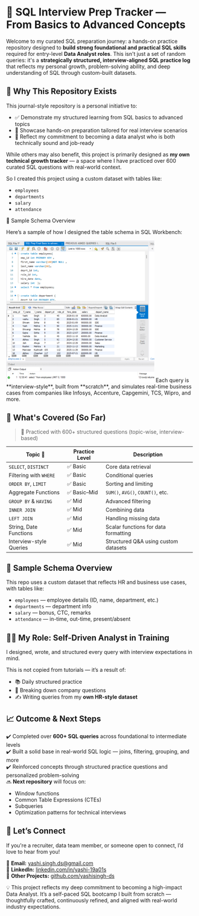 # 📘 SQL Interview Prep Tracker — From Basics to Advanced Concepts

Welcome to my curated SQL preparation journey: a hands-on practice repository designed to **build strong foundational and practical SQL skills** required for entry-level **Data Analyst roles**.
This isn't just a set of random queries:  it's a **strategically structured, interview-aligned SQL practice log** that reflects my personal growth, problem-solving ability, and deep understanding of SQL through custom-built datasets.

## 💼 Why This Repository Exists

This journal-style repository is a personal initiative to:

- ✅ Demonstrate my structured learning from SQL basics to advanced topics
- 📂 Showcase hands-on preparation tailored for real interview scenarios
- 🚀 Reflect my commitment to becoming a data analyst who is both technically sound and job-ready

While others may also benefit, this project is primarily designed as **my own technical growth tracker** — a space where I have practiced over 600 curated SQL questions with real-world context.

So I created this project using a custom dataset with tables like:
- `employees`
- `departments`
- `salary`
- `attendance`

🧾 Sample Schema Overview

Here’s a sample of how I designed the table schema in SQL Workbench:

<img src="https://github.com/yashisingh-ds/sql-interview-prep-journal/blob/main/create%20table%20and%20select%20query%20.png" width="400"/>
Each query is **interview-style**, built from **scratch**, and simulates real-time business cases from companies like Infosys, Accenture, Capgemini, TCS, Wipro, and more.

## 🧠 What's Covered (So Far)

> 📌 Practiced with 600+ structured questions (topic-wise, interview-based)

| Topic 📘                | Practice Level | Description |
|-------------------------|----------------|-------------|
| `SELECT`, `DISTINCT`    | ✅ Basic        | Core data retrieval |
| Filtering with `WHERE`  | ✅ Basic        | Conditional queries |
| `ORDER BY`, `LIMIT`     | ✅ Basic        | Sorting and limiting |
| Aggregate Functions     | ✅ Basic–Mid    | `SUM()`, `AVG()`, `COUNT()`, etc. |
| `GROUP BY` & `HAVING`   | ✅ Mid          | Advanced filtering |
| `INNER JOIN`            | ✅ Mid          | Combining data |
| `LEFT JOIN`             | ✅ Mid          | Handling missing data |
| String, Date Functions  | ✅ Mid          | Scalar functions for data formatting |
| Interview-style Queries | ✅ Mid          | Structured Q&A using custom datasets |


## 🧾 Sample Schema Overview

This repo uses a custom dataset that reflects HR and business use cases, with tables like:

- `employees` — employee details (ID, name, department, etc.)
- `departments` — department info
- `salary` — bonus, CTC, remarks
- `attendance` — in-time, out-time, present/absent

## 👩‍💻 My Role: Self-Driven Analyst in Training

I designed, wrote, and structured every query with interview expectations in mind.

This is not copied from tutorials — it’s a result of:
- 📚 Daily structured practice
- 🧠 Breaking down company questions
- ✍️ Writing queries from my **own HR-style dataset**

## 📈 Outcome & Next Steps

✔️ Completed over **600+ SQL queries** across foundational to intermediate levels  
✔️ Built a solid base in real-world SQL logic — joins, filtering, grouping, and more  
✔️ Reinforced concepts through structured practice questions and personalized problem-solving  
🔜 **Next repository** will focus on:
- Window functions
- Common Table Expressions (CTEs)
- Subqueries
- Optimization patterns for technical interviews


## 🤝 Let’s Connect

If you're a recruiter, data team member, or someone open to connect, I’d love to hear from you!

📧 **Email:** [yashi.singh.ds@gmail.com](mailto:yashi.singh.ds@gmail.com)  
🔗 **LinkedIn:** [linkedin.com/in/yashi-19a01s](https://www.linkedin.com/in/yashi-19a01s)  
📁 **Other Projects:** [github.com/yashisingh-ds](https://github.com/yashisingh-ds)

💡 This project reflects my deep commitment to becoming a high-impact Data Analyst. It’s a self-paced SQL bootcamp I built from scratch — thoughtfully crafted, continuously refined, and aligned with real-world industry expectations.







